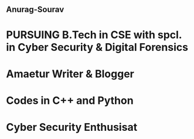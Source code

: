 ## Anurag-Sourav
# PURSUING B.Tech in CSE with spcl. in Cyber Security & Digital Forensics
# Amaetur Writer & Blogger 
# Codes in C++ and Python
# Cyber Security Enthusisat 

